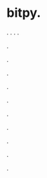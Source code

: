 # bitpy.
.
.
.
.












.






















































.
























.



























.

















































































.































































.































































































.















.


































































.














































.
